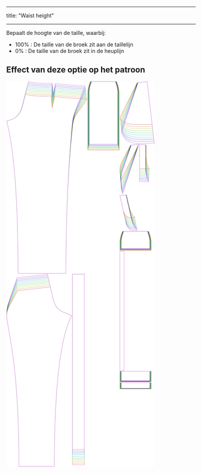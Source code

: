 - - -
title: "Waist height"
- - -

Bepaalt de hoogte van de taille, waarbij:

- 100% : De taille van de broek zit aan de taillelijn
- 0% : De taille van de broek zit in de heuplijn

## Effect van deze optie op het patroon

![Deze afbeelding toont het effect van deze optie door meerdere varianten die een andere waarde hebben voor deze optie te vervangen](charlie_waistheight_sample.svg "Effect van deze optie op het patroon")
